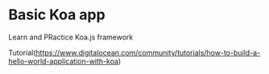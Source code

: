 # Basic Koa app

Learn and PRactice Koa.js framework

Tutorial(https://www.digitalocean.com/community/tutorials/how-to-build-a-hello-world-application-with-koa)